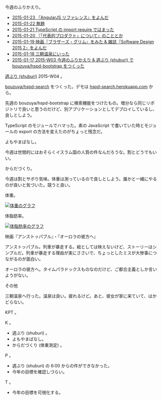 今週のふりかえり。

- [2015-01-23 『AngularJS リファレンス』をよんだ][2015-01-23]
- [2015-01-22 無題][2015-01-22]
- [2015-01-21 TypeScript の import require ではまった][2015-01-21]
- [2015-01-20 『「代表的プロダクト」について』のこととか][2015-01-20]
- [2015-01-19 映画『ブラザーズ・グリム』をみた & 雑誌『Software Design 2015 2』をよんだ][2015-01-19]
- [2015-01-18 三朝温泉にいった][2015-01-18]
- [2015-01-17 2015-W03 今週のふりかえり & 週ぶり (shuburi) で bouzuya/hspd-bootstrap をつくった][2015-01-17]

[週ぶり (shuburi)][shuburi] 2015-W04 。

[bouzuya/hspd-search][] をつくった。デモは [hspd-search.herokuapp.com](https://hspd-search.herokuapp.com) から。

先週の bouzuya/hspd-bootstrap に検索機能をつけたもの。増分なら同じリポジトリで良いと思うのだけど、別アプリケーションとしてデプロイしているし、良しとしよう。

TypeScript のモジュールでハマった。素の JavaScript で書いていた時とモジュールの export の方法を変えたのがちょっと残念だ。

よもやまばなし。

今週は世間的にはおそらくイスラム国の人質の件なんだろうな。割とどうでもいい。

からだづくり。

今週は割とサボり気味。体重は測っているので良しとしよう。誰かと一緒にやるのが良いと気づいた。競うと良い。

体重。

[![体重のグラフ][graph-weight-img]][graph-weight-url]

体脂肪率。

[![体脂肪率のグラフ][graph-percent-img]][graph-percent-url]

映画『アンストッパブル』・『オーロラの彼方へ』

アンストッパブル。列車が暴走する。絵としては映えないけど、ストーリーはシンプルだ。列車が暴走する理由が実にささいで、ちょっとしたミスが大惨事につながるのが面白い。

オーロラの彼方へ。タイムパラドックスものなのだけど、ご都合主義としか言いようがない。

その他

三朝温泉へ行った。温泉は良い。疲れるけど。あと、彼女が家に来ていて、はかどらない。

KPT 。

K 。

- 週ぶり (shuburi) 。
- よもやまばなし。
- からだづくり (体重測定) 。

P 。

- 週ぶり (shuburi) の 6:00 からの件ができなかった。
- 今年の目標を確認しづらい。

T 。

- 今年の目標を可視化する。

[2015-01-23]: https://blog.bouzuya.net/2015/01/23/
[2015-01-22]: https://blog.bouzuya.net/2015/01/22/
[2015-01-21]: https://blog.bouzuya.net/2015/01/21/
[2015-01-20]: https://blog.bouzuya.net/2015/01/20/
[2015-01-19]: https://blog.bouzuya.net/2015/01/19/
[2015-01-18]: https://blog.bouzuya.net/2015/01/18/
[2015-01-17]: https://blog.bouzuya.net/2015/01/17/
[graph-weight-img]: http://graph.hatena.ne.jp/bouzuya/graph?graphname=weight&startdate=2015-01-01&enddate=2015-01-24
[graph-weight-url]: http://graph.hatena.ne.jp/bouzuya/weight/?startdate=2015-01-01&enddate=2015-01-24
[graph-percent-img]: http://graph.hatena.ne.jp/bouzuya/graph?graphname=percent&startdate=2015-01-01&enddate=2015-01-24
[graph-percent-url]: http://graph.hatena.ne.jp/bouzuya/percent/?startdate=2015-01-01&enddate=2015-01-24
[shuburi]: http://shuburi.org
[bouzuya/hspd-search]: https://github.com/bouzuya/hspd-search
[hspd-search]: https://hspd-search.herokuapp.com/
